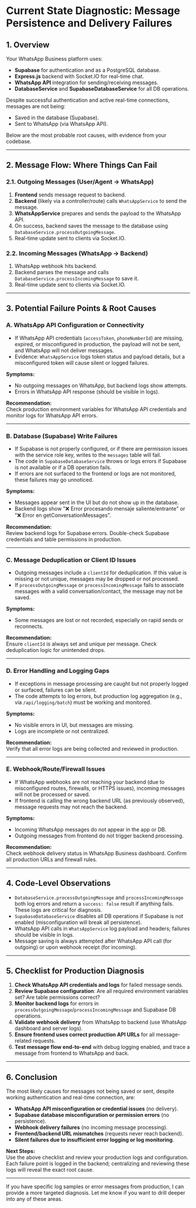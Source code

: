 # Current State Diagnostic: Message Persistence and Delivery Failures

## 1. Overview

Your WhatsApp Business platform uses:
- **Supabase** for authentication and as a PostgreSQL database.
- **Express.js** backend with Socket.IO for real-time chat.
- **WhatsApp API** integration for sending/receiving messages.
- **DatabaseService** and **SupabaseDatabaseService** for all DB operations.

Despite successful authentication and active real-time connections, messages are not being:
- Saved in the database (Supabase).
- Sent to WhatsApp (via WhatsApp API).

Below are the most probable root causes, with evidence from your codebase.

---

## 2. Message Flow: Where Things Can Fail

### 2.1. Outgoing Messages (User/Agent → WhatsApp)
1. **Frontend** sends message request to backend.
2. **Backend** (likely via a controller/route) calls `WhatsAppService` to send the message.
3. **WhatsAppService** prepares and sends the payload to the WhatsApp API.
4. On success, backend saves the message to the database using `DatabaseService.processOutgoingMessage`.
5. Real-time update sent to clients via Socket.IO.

### 2.2. Incoming Messages (WhatsApp → Backend)
1. WhatsApp webhook hits backend.
2. Backend parses the message and calls `DatabaseService.processIncomingMessage` to save it.
3. Real-time update sent to clients via Socket.IO.

---

## 3. Potential Failure Points & Root Causes

### A. WhatsApp API Configuration or Connectivity

- If WhatsApp API credentials (`accessToken`, `phoneNumberId`) are missing, expired, or misconfigured in production, the payload will not be sent, and WhatsApp will not deliver messages.
- Evidence: `WhatsAppService` logs token status and payload details, but a misconfigured token will cause silent or logged failures.

**Symptoms:**
- No outgoing messages on WhatsApp, but backend logs show attempts.
- Errors in WhatsApp API response (should be visible in logs).

**Recommendation:**  
Check production environment variables for WhatsApp API credentials and monitor logs for WhatsApp API errors.

---

### B. Database (Supabase) Write Failures

- If Supabase is not properly configured, or if there are permission issues with the service role key, writes to the `messages` table will fail.
- The code in `SupabaseDatabaseService` throws or logs errors if Supabase is not available or if a DB operation fails.
- If errors are not surfaced to the frontend or logs are not monitored, these failures may go unnoticed.

**Symptoms:**
- Messages appear sent in the UI but do not show up in the database.
- Backend logs show "❌ Error procesando mensaje saliente/entrante" or "❌ Error en getConversationMessages".

**Recommendation:**  
Review backend logs for Supabase errors. Double-check Supabase credentials and table permissions in production.

---

### C. Message Deduplication or Client ID Issues

- Outgoing messages include a `clientId` for deduplication. If this value is missing or not unique, messages may be dropped or not processed.
- If `processOutgoingMessage` or `processIncomingMessage` fails to associate messages with a valid conversation/contact, the message may not be saved.

**Symptoms:**
- Some messages are lost or not recorded, especially on rapid sends or reconnects.

**Recommendation:**  
Ensure `clientId` is always set and unique per message. Check deduplication logic for unintended drops.

---

### D. Error Handling and Logging Gaps

- If exceptions in message processing are caught but not properly logged or surfaced, failures can be silent.
- The code attempts to log errors, but production log aggregation (e.g., via `/api/logging/batch`) must be working and monitored.

**Symptoms:**
- No visible errors in UI, but messages are missing.
- Logs are incomplete or not centralized.

**Recommendation:**  
Verify that all error logs are being collected and reviewed in production.

---

### E. Webhook/Route/Firewall Issues

- If WhatsApp webhooks are not reaching your backend (due to misconfigured routes, firewalls, or HTTPS issues), incoming messages will not be processed or saved.
- If frontend is calling the wrong backend URL (as previously observed), message requests may not reach the backend.

**Symptoms:**
- Incoming WhatsApp messages do not appear in the app or DB.
- Outgoing messages from frontend do not trigger backend processing.

**Recommendation:**  
Check webhook delivery status in WhatsApp Business dashboard. Confirm all production URLs and firewall rules.

---

## 4. Code-Level Observations

- `DatabaseService.processOutgoingMessage` and `processIncomingMessage` both log errors and return a `success: false` result if anything fails. These logs are critical for diagnosis.
- `SupabaseDatabaseService` disables all DB operations if Supabase is not enabled (misconfiguration will break all persistence).
- WhatsApp API calls in `WhatsAppService` log payload and headers; failures should be visible in logs.
- Message saving is always attempted after WhatsApp API call (for outgoing) or upon webhook receipt (for incoming).

---

## 5. Checklist for Production Diagnosis

1. **Check WhatsApp API credentials and logs** for failed message sends.
2. **Review Supabase configuration**: Are all required environment variables set? Are table permissions correct?
3. **Monitor backend logs** for errors in `processOutgoingMessage`/`processIncomingMessage` and Supabase DB operations.
4. **Validate webhook delivery** from WhatsApp to backend (use WhatsApp dashboard and server logs).
5. **Ensure frontend uses correct production API URLs** for all message-related requests.
6. **Test message flow end-to-end** with debug logging enabled, and trace a message from frontend to WhatsApp and back.

---

## 6. Conclusion

The most likely causes for messages not being saved or sent, despite working authentication and real-time connection, are:

- **WhatsApp API misconfiguration or credential issues** (no delivery).
- **Supabase database misconfiguration or permission errors** (no persistence).
- **Webhook delivery failures** (no incoming message processing).
- **Frontend/backend URL mismatches** (requests never reach backend).
- **Silent failures due to insufficient error logging or log monitoring**.

**Next Steps:**  
Use the above checklist and review your production logs and configuration. Each failure point is logged in the backend; centralizing and reviewing these logs will reveal the exact root cause.

---

If you have specific log samples or error messages from production, I can provide a more targeted diagnosis. Let me know if you want to drill deeper into any of these areas.

